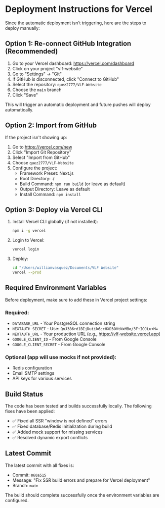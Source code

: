# Deployment Instructions for Vercel

Since the automatic deployment isn't triggering, here are the steps to deploy manually:

## Option 1: Re-connect GitHub Integration (Recommended)

1. Go to your Vercel dashboard: https://vercel.com/dashboard
2. Click on your project "vlf-website"
3. Go to "Settings" → "Git"
4. If GitHub is disconnected, click "Connect to GitHub"
5. Select the repository: `quez2777/VLF-Website`
6. Choose the `main` branch
7. Click "Save"

This will trigger an automatic deployment and future pushes will deploy automatically.

## Option 2: Import from GitHub

If the project isn't showing up:

1. Go to https://vercel.com/new
2. Click "Import Git Repository"
3. Select "Import from GitHub"
4. Choose `quez2777/VLF-Website`
5. Configure the project:
   - Framework Preset: Next.js
   - Root Directory: ./
   - Build Command: `npm run build` (or leave as default)
   - Output Directory: Leave as default
   - Install Command: `npm install`

## Option 3: Deploy via Vercel CLI

1. Install Vercel CLI globally (if not installed):
   ```bash
   npm i -g vercel
   ```

2. Login to Vercel:
   ```bash
   vercel login
   ```

3. Deploy:
   ```bash
   cd "/Users/williamvasquez/Documents/VLF Website"
   vercel --prod
   ```

## Required Environment Variables

Before deployment, make sure to add these in Vercel project settings:

### Required:
- `DATABASE_URL` - Your PostgreSQL connection string
- `NEXTAUTH_SECRET` - Use: `QnJ386rd1BIjDuiik6ccHXD3OVtNxMBo/3F+IOJLu+M=`
- `NEXTAUTH_URL` - Your production URL (e.g., https://vlf-website.vercel.app)
- `GOOGLE_CLIENT_ID` - From Google Console
- `GOOGLE_CLIENT_SECRET` - From Google Console

### Optional (app will use mocks if not provided):
- Redis configuration
- Email SMTP settings
- API keys for various services

## Build Status

The code has been tested and builds successfully locally. The following fixes have been applied:
- ✅ Fixed all SSR "window is not defined" errors
- ✅ Fixed database/Redis initialization during build
- ✅ Added mock support for missing services
- ✅ Resolved dynamic export conflicts

## Latest Commit

The latest commit with all fixes is:
- Commit: `060a515`
- Message: "Fix SSR build errors and prepare for Vercel deployment"
- Branch: `main`

The build should complete successfully once the environment variables are configured.